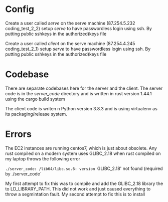# Config #

Create a user called *serve* on the serve machine (87.254.5.232 coding_test_2_2) 
setup *serve* to have passwordless login using ssh. By putting public sshkeys in the authorized)keys file

Create a user called *client* on the serve machine (87.254.4.245 coding_test_2_1) 
setup *serve* to have passwordless login using ssh. By putting public sshkeys in the authorized)keys file

# Codebase #

There are separate codebases here for the server and the client. The server code is in the *server_code* directory and is written in rust version 1.44.1 using the cargo build system

The client code is writen n Python version 3.8.3 and is using virtualenv as its packaging/release system.


# Errors #

The EC2 instances are running centos7, which is just about obsolete. Any rust compiled on a modern system uses GLIBC_2.18 when rust compiled on my laptop throws the following error


`./server_code: /lib64/libc.so.6: version `GLIBC_2.18' not found (required by ./server_code`

My first attempt to fix this was to compile and add the GLIBC_2.18 library the to LD_LIBRARY_PATH. This did not work and just caused everything to throw a segmintation fault.
My second attempt to fix this is to install 
